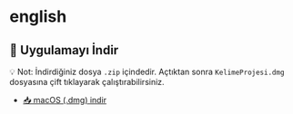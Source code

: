 # english
## 💾 Uygulamayı İndir
💡 Not: İndirdiğiniz dosya `.zip` içindedir. Açtıktan sonra `KelimeProjesi.dmg` dosyasına çift tıklayarak çalıştırabilirsiniz.

- [📥 macOS (.dmg) indir](https://drive.google.com/uc?id=1D-q__JnkJeMtDOx6tnmJJUVBdqKCtSxI&export=download)

